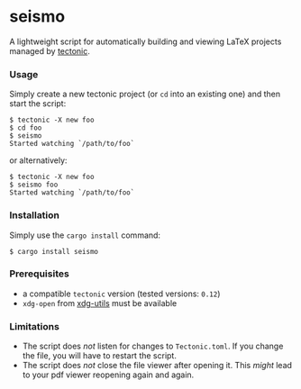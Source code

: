 # seismo

A lightweight script for automatically building and viewing LaTeX projects managed by [tectonic](https://tectonic-typesetting.github.io/en-US/).

### Usage
Simply create a new tectonic project (or `cd` into an existing one) and then start the script:
```console
$ tectonic -X new foo
$ cd foo
$ seismo
Started watching `/path/to/foo`
```

or alternatively:
```console
$ tectonic -X new foo
$ seismo foo 
Started watching `/path/to/foo`
```

### Installation
Simply use the `cargo install` command:
```console
$ cargo install seismo
```

### Prerequisites
 - a compatible `tectonic` version (tested versions: `0.12`)
 - `xdg-open` from [xdg-utils](https://freedesktop.org/wiki/Software/xdg-utils/) must be available

### Limitations
 - The script does _not_ listen for changes to `Tectonic.toml`. If you change the file, you will have to restart the script.
 - The script does _not_ close the file viewer after opening it. This _might_ lead to your pdf viewer reopening again and again.
